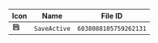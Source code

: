 | Icon | Name | File ID |
| ---  | ---  | ---     |
| ![](SaveActive.png) | `SaveActive` | `6038088105759262131` |
